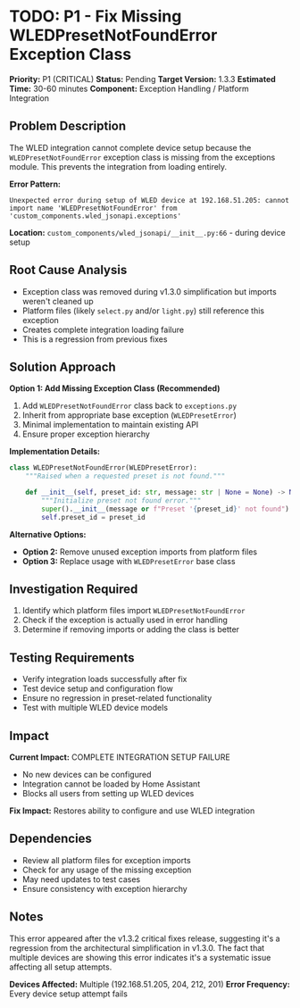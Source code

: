 # TODO: P1 - Fix Missing WLEDPresetNotFoundError Exception Class

**Priority:** P1 (CRITICAL)
**Status:** Pending
**Target Version:** 1.3.3
**Estimated Time:** 30-60 minutes
**Component:** Exception Handling / Platform Integration

## Problem Description

The WLED integration cannot complete device setup because the `WLEDPresetNotFoundError` exception class is missing from the exceptions module. This prevents the integration from loading entirely.

**Error Pattern:**
```
Unexpected error during setup of WLED device at 192.168.51.205: cannot import name 'WLEDPresetNotFoundError' from 'custom_components.wled_jsonapi.exceptions'
```

**Location:** `custom_components/wled_jsonapi/__init__.py:66` - during device setup

## Root Cause Analysis

- Exception class was removed during v1.3.0 simplification but imports weren't cleaned up
- Platform files (likely `select.py` and/or `light.py`) still reference this exception
- Creates complete integration loading failure
- This is a regression from previous fixes

## Solution Approach

**Option 1: Add Missing Exception Class (Recommended)**
1. Add `WLEDPresetNotFoundError` class back to `exceptions.py`
2. Inherit from appropriate base exception (`WLEDPresetError`)
3. Minimal implementation to maintain existing API
4. Ensure proper exception hierarchy

**Implementation Details:**
```python
class WLEDPresetNotFoundError(WLEDPresetError):
    """Raised when a requested preset is not found."""

    def __init__(self, preset_id: str, message: str | None = None) -> None:
        """Initialize preset not found error."""
        super().__init__(message or f"Preset '{preset_id}' not found")
        self.preset_id = preset_id
```

**Alternative Options:**
- **Option 2:** Remove unused exception imports from platform files
- **Option 3:** Replace usage with `WLEDPresetError` base class

## Investigation Required

1. Identify which platform files import `WLEDPresetNotFoundError`
2. Check if the exception is actually used in error handling
3. Determine if removing imports or adding the class is better

## Testing Requirements

- Verify integration loads successfully after fix
- Test device setup and configuration flow
- Ensure no regression in preset-related functionality
- Test with multiple WLED device models

## Impact

**Current Impact:** COMPLETE INTEGRATION SETUP FAILURE
- No new devices can be configured
- Integration cannot be loaded by Home Assistant
- Blocks all users from setting up WLED devices

**Fix Impact:** Restores ability to configure and use WLED integration

## Dependencies

- Review all platform files for exception imports
- Check for any usage of the missing exception
- May need updates to test cases
- Ensure consistency with exception hierarchy

## Notes

This error appeared after the v1.3.2 critical fixes release, suggesting it's a regression from the architectural simplification in v1.3.0. The fact that multiple devices are showing this error indicates it's a systematic issue affecting all setup attempts.

**Devices Affected:** Multiple (192.168.51.205, 204, 212, 201)
**Error Frequency:** Every device setup attempt fails